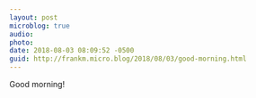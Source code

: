 ```yaml
---
layout: post
microblog: true
audio: 
photo: 
date: 2018-08-03 08:09:52 -0500
guid: http://frankm.micro.blog/2018/08/03/good-morning.html
---
```

Good morning!
